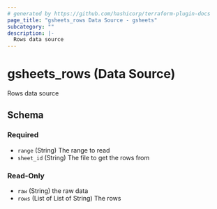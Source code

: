 ```yaml
---
# generated by https://github.com/hashicorp/terraform-plugin-docs
page_title: "gsheets_rows Data Source - gsheets"
subcategory: ""
description: |-
  Rows data source
---
```


# gsheets_rows (Data Source)

Rows data source



<!-- schema generated by tfplugindocs -->
## Schema

### Required

- `range` (String) The range to read
- `sheet_id` (String) The file to get the rows from

### Read-Only

- `raw` (String) the raw data
- `rows` (List of List of String) The rows
